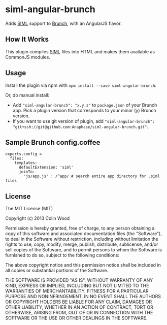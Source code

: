 siml-angular-brunch
===================

Adds [SIML](https://github.com/padolsey/SIML) support to [Brunch](http://brunch.io), with an AngularJS flavor.

How It Works
------------

This plugin compiles [SIML](https://github.com/padolsey/SIML) files into HTML and makes them available as CommonJS modules.

Usage
-----

Install the plugin via npm with `npm install --save siml-angular-brunch`.

Or, do manual install:

* Add `"siml-angular-brunch": "x.y.z"` to `package.json` of your Brunch app. Pick a plugin version that corresponds to your minor (y) Brunch version.
* If you want to use git version of plugin, add `"siml-angular-brunch": "git+ssh://git@github.com:Anaphase/siml-angular-brunch.git"`.

Sample Brunch config.coffee
---------------------------

```coffee-script
exports.config =
  files:
    templates:
      defaultExtension: 'siml'
      joinTo:
        'js/app.js' : /^app/ # search entire app directory for .siml files
```

License
-------

The MIT License (MIT)

Copyright (c) 2013 Colin Wood

Permission is hereby granted, free of charge, to any person obtaining a copy
of this software and associated documentation files (the "Software"), to deal
in the Software without restriction, including without limitation the rights
to use, copy, modify, merge, publish, distribute, sublicense, and/or sell
copies of the Software, and to permit persons to whom the Software is
furnished to do so, subject to the following conditions:

The above copyright notice and this permission notice shall be included in
all copies or substantial portions of the Software.

THE SOFTWARE IS PROVIDED "AS IS", WITHOUT WARRANTY OF ANY KIND, EXPRESS OR
IMPLIED, INCLUDING BUT NOT LIMITED TO THE WARRANTIES OF MERCHANTABILITY,
FITNESS FOR A PARTICULAR PURPOSE AND NONINFRINGEMENT. IN NO EVENT SHALL THE
AUTHORS OR COPYRIGHT HOLDERS BE LIABLE FOR ANY CLAIM, DAMAGES OR OTHER
LIABILITY, WHETHER IN AN ACTION OF CONTRACT, TORT OR OTHERWISE, ARISING FROM,
OUT OF OR IN CONNECTION WITH THE SOFTWARE OR THE USE OR OTHER DEALINGS IN
THE SOFTWARE.
